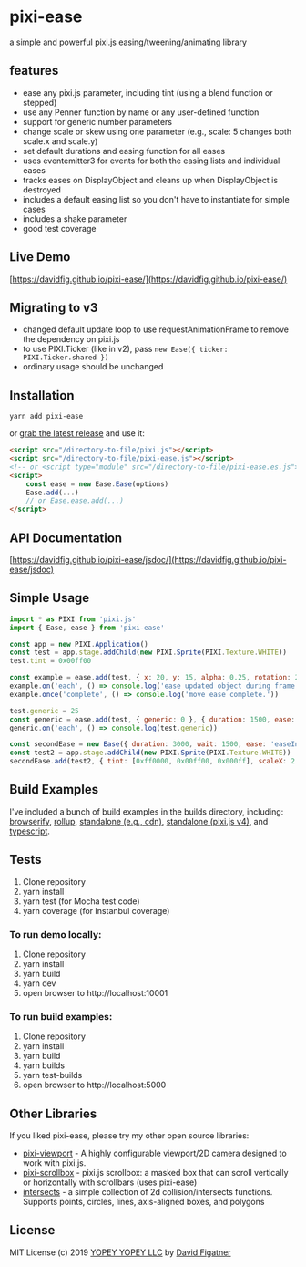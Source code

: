 # pixi-ease
a simple and powerful pixi.js easing/tweening/animating library

## features
* ease any pixi.js parameter, including tint (using a blend function or stepped)
* use any Penner function by name or any user-defined function
* support for generic number parameters
* change scale or skew using one parameter (e.g., scale: 5 changes both scale.x and scale.y)
* set default durations and easing function for all eases
* uses eventemitter3 for events for both the easing lists and individual eases
* tracks eases on DisplayObject and cleans up when DisplayObject is destroyed
* includes a default easing list so you don't have to instantiate for simple cases
* includes a shake parameter
* good test coverage

## Live Demo
[https://davidfig.github.io/pixi-ease/](https://davidfig.github.io/pixi-ease/)

## Migrating to v3
* changed default update loop to use requestAnimationFrame to remove the dependency on pixi.js
* to use PIXI.Ticker (like in v2), pass `new Ease({ ticker: PIXI.Ticker.shared })`
* ordinary usage should be unchanged

## Installation

    yarn add pixi-ease

or [grab the latest release](https://github.com/davidfig/pixi-ease/releases/) and use it:

```html
<script src="/directory-to-file/pixi.js"></script>
<script src="/directory-to-file/pixi-ease.js"></script>
<!-- or <script type="module" src="/directory-to-file/pixi-ease.es.js"></script> -->
<script>
    const ease = new Ease.Ease(options)
    Ease.add(...)
    // or Ease.ease.add(...)
</script> 
```

## API Documentation
[https://davidfig.github.io/pixi-ease/jsdoc/](https://davidfig.github.io/pixi-ease/jsdoc)

## Simple Usage
```js
import * as PIXI from 'pixi.js'
import { Ease, ease } from 'pixi-ease'

const app = new PIXI.Application()
const test = app.stage.addChild(new PIXI.Sprite(PIXI.Texture.WHITE))
test.tint = 0x00ff00

const example = ease.add(test, { x: 20, y: 15, alpha: 0.25, rotation: 20, scale: 5, skewX: 0.25, blend: 0xff0000 } }, { reverse: true, duration: 2500, ease: 'easeInOutQuad' })
example.on('each', () => console.log('ease updated object during frame using PIXI.Ticker.'))
example.once('complete', () => console.log('move ease complete.'))

test.generic = 25
const generic = ease.add(test, { generic: 0 }, { duration: 1500, ease: 'easeOutQuad' })
generic.on('each', () => console.log(test.generic))

const secondEase = new Ease({ duration: 3000, wait: 1500, ease: 'easeInBack', repeat: 3 })
const test2 = app.stage.addChild(new PIXI.Sprite(PIXI.Texture.WHITE))
secondEase.add(test2, { tint: [0xff0000, 0x00ff00, 0x000ff], scaleX: 2 })
```

## Build Examples
I've included a bunch of build examples in the builds directory, including: [browserify](https://github.com/davidfig/pixi-ease/tree/master/builds/browserify), [rollup](https://github.com/davidfig/pixi-ease/tree/master/builds/rollup), [standalone (e.g., cdn)](https://github.com/davidfig/pixi-ease/tree/master/builds/standalone), [standalone (pixi.js v4)](https://github.com/davidfig/pixi-ease/tree/master/builds/standalone-v4), and [typescript](https://github.com/davidfig/pixi-ease/tree/master/builds/typescript).
  
## Tests

1. Clone repository
2. yarn install
3. yarn test (for Mocha test code)
4. yarn coverage (for Instanbul coverage)

### To run demo locally:
1. Clone repository
2. yarn install
3. yarn build 
4. yarn dev
5. open browser to http://localhost:10001

### To run build examples:
1. Clone repository
2. yarn install
3. yarn build
4. yarn builds
5. yarn test-builds
6. open browser to http://localhost:5000

## Other Libraries
If you liked pixi-ease, please try my other open source libraries:
* [pixi-viewport](https://github.com/davidfig/pixi-viewport) - A highly configurable viewport/2D camera designed to work with pixi.js.
* [pixi-scrollbox](https://github.com/davidfig/pixi-scrollbox) - pixi.js scrollbox: a masked box that can scroll vertically or horizontally with scrollbars (uses pixi-ease)
* [intersects](https://github.com/davidfig/intersects) - a simple collection of 2d collision/intersects functions. Supports points, circles, lines, axis-aligned boxes, and polygons 

## License
MIT License (c) 2019 [YOPEY YOPEY LLC](https://yopeyopey.com/) by [David Figatner](https://twitter.com/yopey_yopey/)